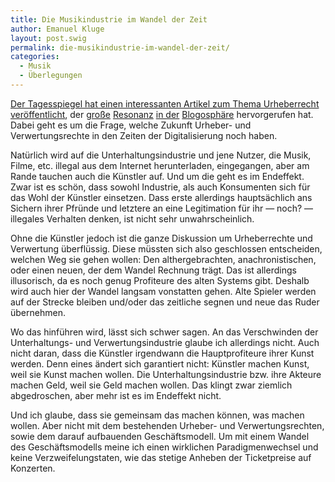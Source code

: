 ```yaml
---
title: Die Musikindustrie im Wandel der Zeit
author: Emanuel Kluge
layout: post.swig
permalink: die-musikindustrie-im-wandel-der-zeit/
categories:
  - Musik
  - Überlegungen
---
```


[Der Tagesspiegel hat einen interessanten Artikel zum Thema Urheberrecht veröffentlicht][tagesspiegel], der [große][nerdcore] [Resonanz][koepke] [in der][netzpolitik] [Blogosphäre][zdf] hervorgerufen hat. Dabei geht es um die Frage, welche Zukunft Urheber- und Verwertungsrechte in den Zeiten der Digitalisierung noch haben. 

Natürlich wird auf die Unterhaltungsindustrie und jene Nutzer, die Musik, Filme, etc. illegal aus dem Internet herunterladen, eingegangen, aber am Rande tauchen auch die Künstler auf. Und um die geht es im Endeffekt. Zwar ist es schön, dass sowohl Industrie, als auch Konsumenten sich für das Wohl der Künstler einsetzen. Dass erste allerdings hauptsächlich ans Sichern ihrer Pfründe und letztere an eine Legitimation für ihr &mdash; noch? &mdash; illegales Verhalten denken, ist nicht sehr unwahrscheinlich.

Ohne die Künstler jedoch ist die ganze Diskussion um Urheberrechte und Verwertung überflüssig. Diese müssten sich also geschlossen entscheiden, welchen Weg sie gehen wollen: Den althergebrachten, anachronistischen, oder einen neuen, der dem Wandel Rechnung trägt. Das ist allerdings illusorisch, da es noch genug Profiteure des alten Systems gibt. Deshalb wird auch hier der Wandel langsam vonstatten gehen. Alte Spieler werden auf der Strecke bleiben und/oder das zeitliche segnen und neue das Ruder übernehmen.

Wo das hinführen wird, lässt sich schwer sagen. An das Verschwinden der Unterhaltungs- und Verwertungsindustrie glaube ich allerdings nicht. Auch nicht daran, dass die Künstler irgendwann die Hauptprofiteure ihrer Kunst werden. Denn eines ändert sich garantiert nicht: Künstler machen Kunst, weil sie Kunst machen wollen. Die Unterhaltungsindustrie bzw. ihre Akteure machen Geld, weil sie Geld machen wollen. Das klingt zwar ziemlich abgedroschen, aber mehr ist es im Endeffekt nicht.

Und ich glaube, dass sie gemeinsam das machen können, was machen wollen. Aber nicht mit dem bestehenden Urheber- und Verwertungsrechten, sowie dem darauf aufbauenden Geschäftsmodell. Um mit einem Wandel des Geschäftsmodells meine ich einen wirklichen Paradigmenwechsel und keine Verzweifelungstaten, wie das stetige Anheben der Ticketpreise auf Konzerten.

[tagesspiegel]: http://www.tagesspiegel.de/kultur/Urheberrecht;art772,2835794
[nerdcore]: http://www.nerdcore.de/wp/2009/06/30/tagesspiegel-uber-copyright-wars/
[koepke]: http://rz.koepke.net/?p=3218
[netzpolitik]: http://netzpolitik.org/2009/urheberrecht-die-ideen-der-anderen/
[zdf]: http://blog.zdf.de/3sat.neues/2009/06/urheberrecht-wohin-geht-die-re.html
